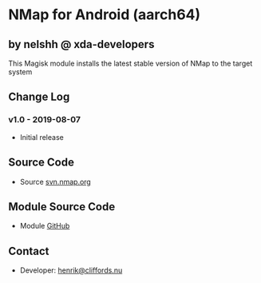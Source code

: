 # NMap for Android (aarch64)

## by nelshh @ xda-developers

This Magisk module installs the latest stable version of NMap to the target system

## Change Log

### v1.0 - 2019-08-07
* Initial release

## Source Code
* Source [svn.nmap.org](https://svn.nmap.org/nmap/)

## Module Source Code
* Module [GitHub](https://github.com/henriknelson/nmap-magisk-module)

## Contact
* Developer: [henrik@cliffords.nu](mailto:henrik@cliffords.nu)
